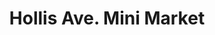 ---
title: "Hollis Ave. Mini Market"
url: /saint-albans/hollis-ave-mini-market/
shop: convenience
---
